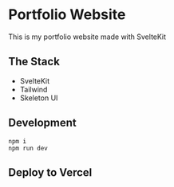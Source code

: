 # Portfolio Website
This is my portfolio website made with SvelteKit
## The Stack
- SvelteKit
- Tailwind
- Skeleton UI

## Development
```
npm i
npm run dev
```

## Deploy to Vercel